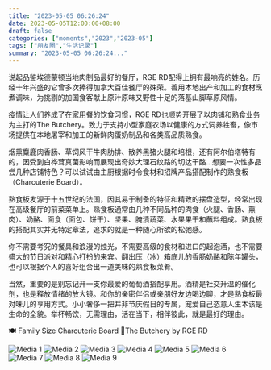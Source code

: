 ```yaml
---
title: "2023-05-05 06:26:24"
date: 2023-05-05T12:00:00+08:00
draft: false
categories: ["moments","2023","2023-05"]
tags: ["朋友圈","生活记录"]
summary: "2023-05-05 06:26:24..."
---
```


说起品鉴埃德蒙顿当地肉制品最好的餐厅，RGE RD配得上拥有最响亮的姓名。历经十年兴盛的它曾多次捧得加拿大百佳餐厅的殊荣。善用本地出产和加工的食材烹煮调味，为挑剔的加国食客献上原汁原味又野性十足的落基山脚草原风情。

疫情让人们养成了在家用餐的饮食习惯，RGE RD也顺势开展了以肉铺和熟食业务为主打的The Butchery。致力于支持小型家庭农场以健康的方式饲养牲畜，像市场提供在本地屠宰和加工的新鲜肉蛋奶制品和各类高品质熟食。

烟熏麋鹿肉香肠、草饲风干牛肉肋排、散养黑猪火腿和培根，还有阿尔伯塔特有的，因受到白桦茸真菌影响而展现出奇妙大理石纹路的切达干酪…想要一次性多品尝几种店铺特色？可以试试由主厨根据时令食材和招牌产品搭配制作的熟食板（Charcuterie Board）。

熟食板发源于十五世纪的法国，因其易于制备的特征和精致的摆盘造型，经常出现在高级餐厅的前菜菜单上。熟食板通常由几种不同品种的肉食（火腿、香肠、熏肉）、奶酪、面食（面包、饼干）、坚果、腌渍蔬菜、水果果干和蘸料组成。熟食板的搭配其实并无特定章法，追求的就是一种随心所欲的松弛感。

你不需要考究的餐具和浪漫的烛光，不需要高级的食材和进口的起泡酒，也不需要盛大的节日派对和精心打扮的来宾。翻出压（冰）箱底儿的香肠奶酪和陈年罐头，也可以根据个人的喜好组合出一道美味的熟食板菜肴。

当然，重要的是别忘记开一支你最爱的葡萄酒搭配享用。酒精是社交升温的催化剂，也是释放情绪的放大镜。和你的亲密伴侣或亲朋好友边喝边聊，才是熟食板最对味儿的享用方式。小小奢侈一把并非节庆假日的专属，宠爱自己恣意人生本该是生命的全貌。举杯畅饮，无需理由，活在当下，相伴彼此，就是最好的理由。

🍽️ Family Size Charcuterie Board 
​📍The Butchery by RGE RD

![Media 1](/Moments/photos/2023-05-05/202305050626240.jpg)
![Media 2](/Moments/photos/2023-05-05/202305050626241.jpg)
![Media 3](/Moments/photos/2023-05-05/202305050626242.jpg)
![Media 4](/Moments/photos/2023-05-05/202305050626243.jpg)
![Media 5](/Moments/photos/2023-05-05/202305050626244.jpg)
![Media 6](/Moments/photos/2023-05-05/202305050626245.jpg)
![Media 7](/Moments/photos/2023-05-05/202305050626246.jpg)
![Media 8](/Moments/photos/2023-05-05/202305050626247.jpg)
![Media 9](/Moments/photos/2023-05-05/202305050626248.jpg)

